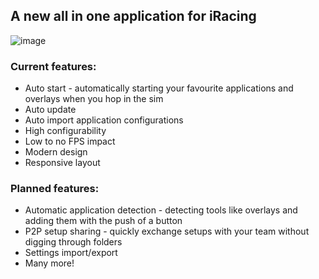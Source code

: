 ## A new all in one application for iRacing
![image](https://github.com/user-attachments/assets/01ad875a-a74f-4506-89ba-4ba13e7a5252)

### Current features:
* Auto start - automatically starting your favourite applications and overlays when you hop in the sim
* Auto update
* Auto import application configurations
* High configurability
* Low to no FPS impact
* Modern design
* Responsive layout

### Planned features:
* Automatic application detection - detecting tools like overlays and adding them with the push of a button
* P2P setup sharing - quickly exchange setups with your team without digging through folders
* Settings import/export
* Many more!
